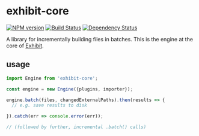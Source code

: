 # exhibit-core

[![NPM version][npm-image]][npm-url] [![Build Status][travis-image]][travis-url] [![Dependency Status][depstat-image]][depstat-url]

A library for incrementally building files in batches. This is the engine at the core of [Exhibit](https://github.com/exhibitjs/exhibit).


## usage

```js
import Engine from 'exhibit-core';

const engine = new Engine({plugins, importer});

engine.batch(files, changedExternalPaths).then(results => {
  // e.g. save results to disk

}).catch(err => console.error(err));

// (followed by further, incremental .batch() calls)
```

<!-- badge URLs -->
[npm-url]: https://npmjs.org/package/exhibit-core
[npm-image]: https://img.shields.io/npm/v/exhibit-core.svg?style=flat-square

[travis-url]: http://travis-ci.org/exhibitjs/core
[travis-image]: https://img.shields.io/travis/exhibitjs/core.svg?style=flat-square

[depstat-url]: https://david-dm.org/exhibitjs/core
[depstat-image]: https://img.shields.io/david/exhibitjs/core.svg?style=flat-square
